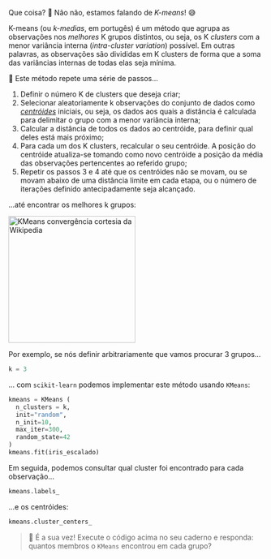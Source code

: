 Que coisa? 🤌 Não não, estamos falando de _K-means_! :sweat_smile:

K-means (ou _k-medias_, em portugês) é um método que agrupa as observações nos _melhores_ K grupos distintos, ou seja, os K _clusters_ com a menor variância interna (_intra-cluster variation_) possível. Em outras palavras, as observações são divididas em K clusters de forma que a soma das variâncias internas de todas elas seja mínima.

👣 Este método repete uma série de passos...

 1. Definir o número K de clusters que deseja criar;
 2. Selecionar aleatoriamente k observações do conjunto de dados como [_centróides_](https://pt.wikipedia.org/wiki/Centroide) iniciais, ou seja, os dados aos quais a distância é calculada para delimitar o grupo com a menor variância interna;
 3. Calcular a distância de todos os dados ao centróide, para definir qual deles está mais próximo;
 4. Para cada um dos K clusters, recalcular o seu centróide. A posição do centróide atualiza-se tomando como novo centróide a posição da média das observações pertencentes ao referido grupo;
 5. Repetir os passos 3 e 4 até que os centróides não se movam, ou se movam abaixo de uma distância limite em cada etapa, ou o número de iterações definido antecipadamente seja alcançado.

...até encontrar os melhores k grupos:

<a href="https://commons.wikimedia.org/wiki/File:K-means_convergence.gif" target="_blank"><img src="https://upload.wikimedia.org/wikipedia/commons/e/ea/K-means_convergence.gif" alt="KMeans convergência cortesia da Wikipedia" width="250px" height="auto"></a>

Por exemplo, se nós definir arbitrariamente que vamos procurar 3 grupos...

```python
k = 3
```
... com `scikit-learn` podemos implementar este método usando `KMeans`:

```python
kmeans = KMeans (
  n_clusters = k,
  init="random",
  n_init=10,
  max_iter=300,
  random_state=42
)
kmeans.fit(iris_escalado)
```

Em seguida, podemos consultar qual cluster foi encontrado para cada observação...

``` python
kmeans.labels_
```
...e os centróides:

```python
kmeans.cluster_centers_
```

> 🫵 É a sua vez! Execute o código acima no seu caderno e responda: quantos membros o `KMeans` encontrou em cada grupo?
